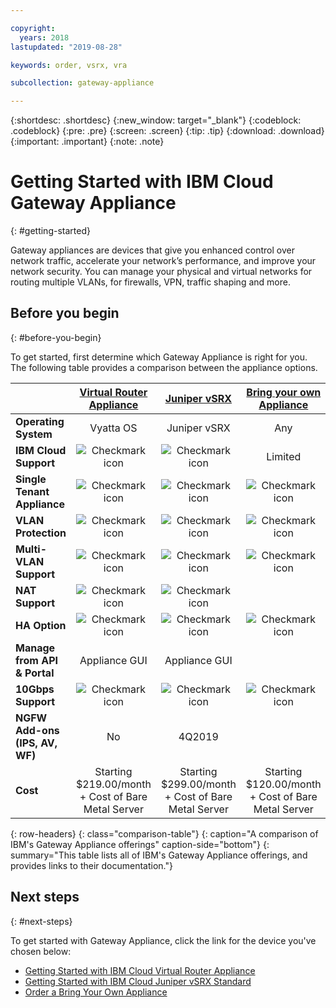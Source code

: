 ```yaml
---

copyright:
  years: 2018
lastupdated: "2019-08-28"

keywords: order, vsrx, vra

subcollection: gateway-appliance

---
```


{:shortdesc: .shortdesc}
{:new_window: target="_blank"}
{:codeblock: .codeblock}
{:pre: .pre}
{:screen: .screen}
{:tip: .tip}
{:download: .download}
{:important: .important}
{:note: .note}

# Getting Started with IBM Cloud Gateway Appliance
{: #getting-started}

Gateway appliances are devices that give you enhanced control over network traffic, accelerate your network’s performance, and improve your network security. You can manage your physical and virtual networks for routing multiple VLANs, for firewalls, VPN, traffic shaping and more.

## Before you begin
{: #before-you-begin}

To get started, first determine which Gateway Appliance is right for you. The following table provides a comparison between the appliance options.


|        | [Virtual Router Appliance](/docs/infrastructure/virtual-router-appliance) | [Juniper vSRX](/docs/infrastructure/vsrx) |[Bring your own Appliance](/docs/infrastructure/gateway-appliance?topic=gateway-appliance-order-byoa) |
| ------- | :------: | :------: | :------: |
|**Operating System**|Vyatta OS|Juniper vSRX|Any|
|**IBM Cloud Support**|![Checkmark icon](../../icons/checkmark-icon.svg)|![Checkmark icon](../../icons/checkmark-icon.svg)| Limited |
|**Single Tenant Appliance**|![Checkmark icon](../../icons/checkmark-icon.svg)|![Checkmark icon](../../icons/checkmark-icon.svg)|![Checkmark icon](../../icons/checkmark-icon.svg)|
|**VLAN Protection**|![Checkmark icon](../../icons/checkmark-icon.svg)|![Checkmark icon](../../icons/checkmark-icon.svg)|![Checkmark icon](../../icons/checkmark-icon.svg)|
|**Multi-VLAN Support**|![Checkmark icon](../../icons/checkmark-icon.svg)|![Checkmark icon](../../icons/checkmark-icon.svg)|![Checkmark icon](../../icons/checkmark-icon.svg)|
|**NAT Support**|![Checkmark icon](../../icons/checkmark-icon.svg)|![Checkmark icon](../../icons/checkmark-icon.svg)||
|**HA Option**|![Checkmark icon](../../icons/checkmark-icon.svg)|![Checkmark icon](../../icons/checkmark-icon.svg)|![Checkmark icon](../../icons/checkmark-icon.svg)|
|**Manage from API & Portal**|Appliance GUI|Appliance GUI||
|**10Gbps Support**|![Checkmark icon](../../icons/checkmark-icon.svg)|![Checkmark icon](../../icons/checkmark-icon.svg)|![Checkmark icon](../../icons/checkmark-icon.svg)|
|**NGFW Add-ons (IPS, AV, WF)**|No|4Q2019||
|**Cost**| Starting $219.00/month + Cost of Bare Metal Server | Starting $299.00/month + Cost of Bare Metal Server | Starting $120.00/month + Cost of Bare Metal Server |
{: row-headers}
{: class="comparison-table"}
{: caption="A comparison of IBM's Gateway Appliance offerings" caption-side="bottom"}
{: summary="This table lists all of IBM's Gateway Appliance offerings, and provides links to their documentation."}


## Next steps
{: #next-steps}

To get started with Gateway Appliance, click the link for the device you've chosen below:

- [Getting Started with IBM Cloud Virtual Router Appliance](/docs/infrastructure/virtual-router-appliance?topic=virtual-router-appliance-getting-started)
- [Getting Started with IBM Cloud Juniper vSRX Standard](/docs/infrastructure/vsrx?topic=vsrx-getting-started)
- [Order a Bring Your Own Appliance](/docs/infrastructure/gateway-appliance?topic=gateway-appliance-order-byoa)
